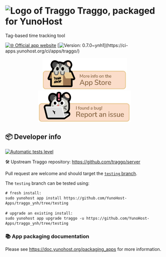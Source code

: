 <!--
N.B.: This README was automatically generated by <https://github.com/YunoHost/apps_tools/blob/main/readme_generator>
It shall NOT be edited by hand.
-->

<h1>
  <img src="https://raw.githubusercontent.com/YunoHost/apps/main/logos/traggo.png" width="32px" alt="Logo of Traggo">
  Traggo, packaged for YunoHost
</h1>

Tag-based time tracking tool

[![🌐 Official app website](https://img.shields.io/badge/Official_app_website-darkgreen?style=for-the-badge)](https://traggo.net)
[![Version: 0.7.0~ynh1](https://img.shields.io/badge/Version-0.7.0~ynh1-rgba(0,150,0,1)?style=for-the-badge)](https://ci-apps.yunohost.org/ci/apps/traggo/)

<div align="center">
<a href="https://apps.yunohost.org/app/traggo"><img height="100px" src="https://github.com/YunoHost/yunohost-artwork/raw/refs/heads/main/badges/neopossum-badges/badge_more_info_on_the_appstore.svg"/></a>
<a href="https://github.com/YunoHost-Apps/traggo_ynh/issues"><img height="100px" src="https://github.com/YunoHost/yunohost-artwork/raw/refs/heads/main/badges/neopossum-badges/badge_report_an_issue.svg"/></a>
</div>

## 📦 Developer info

[![Automatic tests level](https://apps.yunohost.org/badge/cilevel/traggo)](https://ci-apps.yunohost.org/ci/apps/traggo/)

🛠️ Upstream Traggo repository: <https://github.com/traggo/server>

Pull request are welcome and should target the [`testing` branch](https://github.com/YunoHost-Apps/traggo_ynh/tree/testing).

The `testing` branch can be tested using:
```
# fresh install:
sudo yunohost app install https://github.com/YunoHost-Apps/traggo_ynh/tree/testing

# upgrade an existing install:
sudo yunohost app upgrade traggo -u https://github.com/YunoHost-Apps/traggo_ynh/tree/testing
```

### 📚 App packaging documentation

Please see <https://doc.yunohost.org/packaging_apps> for more information.